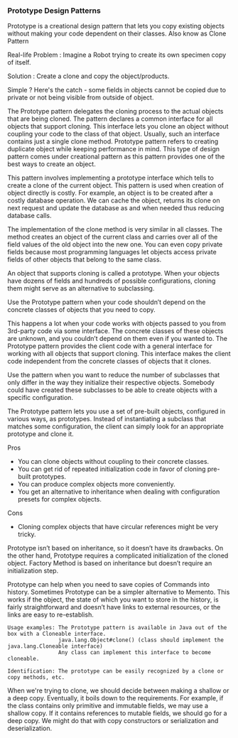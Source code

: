 ### Prototype Design Patterns

Prototype is a creational design pattern that lets you copy existing objects without making your code dependent on their classes.
Also know as Clone Pattern

Real-life Problem : Imagine a Robot trying to create its own specimen copy of itself.

Solution : Create a clone and copy the object/products.

Simple ? Here's the catch - some fields in objects cannot be copied due to private or not being visible from outside of object.

The Prototype pattern delegates the cloning process to the actual objects that are being cloned. The pattern declares a common interface for all objects that support cloning. This interface lets you clone an object without coupling your code to the class of that object. Usually, such an interface contains just a single clone method.
Prototype pattern refers to creating duplicate object while keeping performance in mind. This type of design pattern comes under creational pattern as this pattern provides one of the best ways to create an object.

This pattern involves implementing a prototype interface which tells to create a clone of the current object. This pattern is used when creation of object directly is costly. For example, an object is to be created after a costly database operation. We can cache the object, returns its clone on next request and update the database as and when needed thus reducing database calls.

The implementation of the clone method is very similar in all classes. The method creates an object of the current class and carries over all of the field values of the old object into the new one. You can even copy private fields because most programming languages let objects access private fields of other objects that belong to the same class.

An object that supports cloning is called a prototype. When your objects have dozens of fields and hundreds of possible configurations, cloning them might serve as an alternative to subclassing.

Use the Prototype pattern when your code shouldn’t depend on the concrete classes of objects that you need to copy.

This happens a lot when your code works with objects passed to you from 3rd-party code via some interface. The concrete classes of these objects are unknown, and you couldn’t depend on them even if you wanted to.
The Prototype pattern provides the client code with a general interface for working with all objects that support cloning. This interface makes the client code independent from the concrete classes of objects that it clones.

Use the pattern when you want to reduce the number of subclasses that only differ in the way they initialize their respective objects. Somebody could have created these subclasses to be able to create objects with a specific configuration.

The Prototype pattern lets you use a set of pre-built objects, configured in various ways, as prototypes.
Instead of instantiating a subclass that matches some configuration, the client can simply look for an appropriate prototype and clone it.

Pros
- You can clone objects without coupling to their concrete classes.
- You can get rid of repeated initialization code in favor of cloning pre-built prototypes.
- You can produce complex objects more conveniently.
- You get an alternative to inheritance when dealing with configuration presets for complex objects.

Cons
-  Cloning complex objects that have circular references might be very tricky.

Prototype isn’t based on inheritance, so it doesn’t have its drawbacks. On the other hand, Prototype requires a complicated initialization of the cloned object. Factory Method is based on inheritance but doesn’t require an initialization step.

Prototype can help when you need to save copies of Commands into history.
Sometimes Prototype can be a simpler alternative to Memento. This works if the object, the state of which you want to store in the history, is fairly straightforward and doesn’t have links to external resources, or the links are easy to re-establish.

    Usage examples: The Prototype pattern is available in Java out of the box with a Cloneable interface.
                    java.lang.Object#clone() (class should implement the java.lang.Cloneable interface)
                    Any class can implement this interface to become cloneable.
    
    Identification: The prototype can be easily recognized by a clone or copy methods, etc.


When we're trying to clone, we should decide between making a shallow or a deep copy. Eventually, it boils down to the requirements.
For example, if the class contains only primitive and immutable fields, we may use a shallow copy.
If it contains references to mutable fields, we should go for a deep copy. We might do that with copy constructors or serialization and deserialization.


